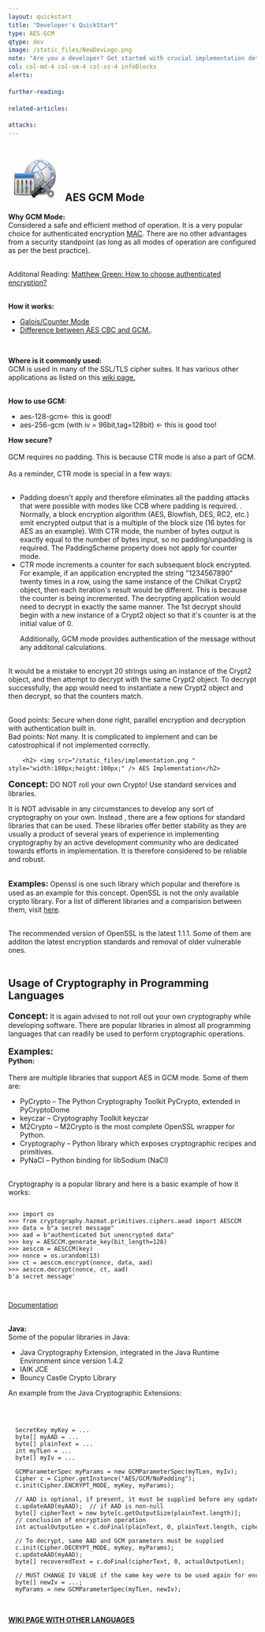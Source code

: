 ```yaml
---
layout: quickstart
title: "Developer's QuickStart"
type: AES-GCM
qtype: dev
image: /static_files/NewDevLogo.png
note: "Are you a developer? Get started with crucial implementation details above."
col: col-md-4 col-sm-4 col-xs-4 infoBlocks
alerts:

further-reading:

related-articles:

attacks:
---
```

<p id="gcmintro">

  <h2> <img src="/static_files/configuration.jpg " style="width:110px;height:100px;" /> AES GCM Mode </h2>


<strong>Why GCM Mode:</strong> <br />
Considered a safe and efficient method of operation. It is a very popular choice for authenticated encryption <a href="https://crypto.stackexchange.com/questions/12178/why-should-i-use-authenticated-encryption-instead-of-just-encryption">MAC</a>.
There are no other advantages from a security standpoint (as long as all modes of operation are configured as per the best practice). <br /><br />

Additonal Reading: <a href="https://blog.cryptographyengineering.com/2012/05/19/how-to-choose-authenticated-encryption/"> Matthew Green: How to choose authenticated encryption? </a><br /><br />

<strong>How it works:</strong><br />
<ul>
 <li><a href="https://en.wikipedia.org/wiki/Galois/Counter_Mode">Galois/Counter Mode</a></li>
 <li><a href="https://crypto.stackexchange.com/questions/12178/why-should-i-use-authenticated-encryption-instead-of-just-encryption">Difference between AES CBC and GCM.</a>. </li>
</ul><br />

<strong>Where is it commonly used:</strong><br />
GCM is used in many of the SSL/TLS cipher suites. It has various other applications as listed on this <a href="https://en.wikipedia.org/wiki/AES_implementations#Python"> wiki page. </a><br /> <br />

<strong>How to use GCM: </strong>
<ul>
<li>aes-128-gcm← this is good!</li>
<li>aes-256-gcm  (with iv = 96bit,tag=128bit) ← this is good too!</li>
</ul>

<strong>How secure?</strong> <br /> <br />
<span class="red">GCM requires no padding. This is because CTR mode is also a part of GCM. </span> <br /> <br />
As a reminder, CTR mode is special in a few ways: <br /><br />

<ul>
<li> Padding doesn't apply and therefore eliminates all the padding attacks that were possible with modes like CCB where padding is required. . Normally, a block encryption algorithm (AES, Blowfish, DES, RC2, etc.) emit encrypted output that is a multiple of the block size (16 bytes for AES as an example). With CTR mode, the number of bytes output is exactly equal to the number of bytes input, so no padding/unpadding is required. The PaddingScheme property does not apply for counter mode.</li>

<li>CTR mode increments a counter for each subsequent block encrypted. For example, if an application encrypted the string "1234567890" twenty times in a row, using the same instance of the Chilkat Crypt2 object, then each iteration's result would be different. This is because the counter is being incremented. The decrypting application would need to decrypt in exactly the same manner. The 1st decrypt should begin with a new instance of a Crypt2 object so that it's counter is at the initial value of 0.</li>

Additionally, GCM mode provides authentication of the message without any additonal calculations.

</ul>

<br />
It would be a mistake to encrypt 20 strings using an instance of the Crypt2 object, and then attempt to decrypt with the same Crypt2 object. To decrypt successfully, the app would need to instantiate a new Crypt2 object and then decrypt, so that the counters match. <br /> <br />

<span class="green">Good points:</span>  Secure when done right, parallel encryption and decryption with authentication built in. <br />
<span class="red">Bad points:</span>  Not many. It is complicated to implement and can be catostrophical if not implemented correctly.

  <div class="col-md-12 col-sm-12 col-xs-12">

        <h2> <img src="/static_files/implementation.png " style="width:100px;height:100px;" /> AES Implementation</h2>

<font size="4"><strong>Concept:</strong></font>  DO NOT roll your own Crypto! Use standard services and libraries. <br />

It is NOT advisable in any circumstances to develop any sort of cryptography on your own. Instead , there are a few options for standard libraries that can be used.
These libraries offer better stability as they are usually a product of several years of experience in implementing cryptography by an active development community who are
dedicated towards efforts in implementation. It is therefore considered to be reliable and robust. <br /> <br />


<font size="3"><strong>Examples:</strong></font>
Openssl is one such library which popular and therefore is used as an example for this concept.
OpenSSL is not the only available crypto library. For a list of different libraries and a comparision
between them, visit <a href="https://en.wikipedia.org/wiki/Comparison_of_cryptography_libraries">here</a>.
<br /> <br />

The recommended version of OpenSSL is the latest 1.1.1. Some of them are additon the latest encryption standards and removal of older vulnerable ones.
<br /> <br />



<h2>Usage of Cryptography in Programming Languages</h2>

<font size="4"><strong>Concept:</strong></font> It is again advised to not roll out your own cryptography while developing software. There are popular libraries in almost all programming
languages that can readily be used to perform cryptographic operations.
<br /> <br />
<font size="4"><strong>Examples:</strong></font> <br />
<strong>Python: </strong> <br /><br />
There are multiple libraries that support AES in GCM mode. Some of them are:<br />
<ul>
  <li>PyCrypto – The Python Cryptography Toolkit PyCrypto, extended in PyCryptoDome</li>
<li>keyczar – Cryptography Toolkit keyczar</li>
<li>M2Crypto – M2Crypto is the most complete OpenSSL wrapper for Python.</li>
<li>Cryptography – Python library which exposes cryptographic recipes and primitives.</li>
<li>PyNaCl – Python binding for libSodium (NaCl)</li>
</ul>
<br />
Cryptography is a popular library and here is a basic example of how it works:
<code>
  <pre>
>>> import os
>>> from cryptography.hazmat.primitives.ciphers.aead import AESCCM
>>> data = b"a secret message"
>>> aad = b"authenticated but unencrypted data"
>>> key = AESCCM.generate_key(bit_length=128)
>>> aesccm = AESCCM(key)
>>> nonce = os.urandom(13)
>>> ct = aesccm.encrypt(nonce, data, aad)
>>> aesccm.decrypt(nonce, ct, aad)
b'a secret message'
</pre>
</code>

<a href="https://cryptography.io/en/latest/hazmat/primitives/aead/">Documentation</a><br /><br />


<strong>Java: </strong> <br />
Some of the popular libraries in Java:
<ul>
  <li>Java Cryptography Extension, integrated in the Java Runtime Environment since version 1.4.2</li>
  <li>IAIK JCE</li>
  <li>Bouncy Castle Crypto Library</li>
</ul>

An example from the Java Cryptographic Extensions:<br />
<code>
  <pre>
  SecretKey myKey = ...
  byte[] myAAD = ...
  byte[] plainText = ...
  int myTLen = ...
  byte[] myIv = ...

  GCMParameterSpec myParams = new GCMParameterSpec(myTLen, myIv);
  Cipher c = Cipher.getInstance("AES/GCM/NoPadding");
  c.init(Cipher.ENCRYPT_MODE, myKey, myParams);

  // AAD is optional, if present, it must be supplied before any update/doFinal calls.
  c.updateAAD(myAAD);  // if AAD is non-null
  byte[] cipherText = new byte[c.getOutputSize(plainText.length)];
  // conclusion of encryption operation
  int actualOutputLen = c.doFinal(plainText, 0, plainText.length, cipherText);

  // To decrypt, same AAD and GCM parameters must be supplied
  c.init(Cipher.DECRYPT_MODE, myKey, myParams);
  c.updateAAD(myAAD);
  byte[] recoveredText = c.doFinal(cipherText, 0, actualOutputLen);

  // MUST CHANGE IV VALUE if the same key were to be used again for encryption
  byte[] newIv = ...;
  myParams = new GCMParameterSpec(myTLen, newIv);
</pre>
</code>
<a href="https://en.wikipedia.org/wiki/AES_implementations#Python"><strong>WIKI PAGE WITH OTHER LANGUAGES</strong></a><br /><br />
